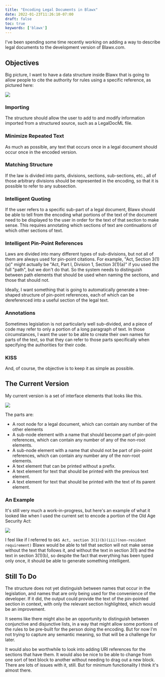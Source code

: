 ```yaml
---
title: "Encoding Legal Documents in Blawx"
date: 2022-01-23T11:26:10-07:00
draft: false
toc: true
keywords: ['blawx']
---
```

I've been spending some time recently working on adding a way to describe
legal documents to the development version of Blawx.com.

## Objectives

Big picture, I want to have a data structure inside Blawx that is going to
allow people to cite the authority for rules using a specific reference, as
pictured here:

![](/rule_auth_cite.png)

### Importing

The structure should allow the user to add to and modify information imported
from a structured source, such as a LegalDocML file.

### Minimize Repeated Text

As much as possible, any text that occurs once in a legal document should
occur once in the encoded version.

### Matching Structure

If the law is divided into parts, divisions, sections, sub-sections, etc., all
of those arbitrary divisions should be represented in the encoding, so that it
is possible to refer to any subsection.

### Intelligent Quoting

If the user refers to a specific sub-part of a legal document, Blawx should be
able to tell from the encoding what portions of the text of the document need
to be displayed to the user in order for the text of that section to make sense.
This requires annotating which sections of text are continuations of which other
sections of text.

### Intelligent Pin-Point References

Laws are divided into many different types of sub-divisions, but not all of them
are always used for pin-point citations. For example, "Act, Section 3(1)(a)" might
actually be "Act, Part I, Division 1, Section 3(1)(a)" if you used the full "path",
but we don't do that. So the system needs to distinguish between path elements
that should be used when naming the sections, and those that should not.

Ideally, I want something that is going to automatically generate a tree-shaped
structure of pin-point references, each of which can be dereferenced into a useful
section of the legal text.

### Annotations

Sometimes legislation is not particularly well sub-divided, and a piece of code
may refer to only a portion of a long paragraph of text. In those circumstances,
I want the user to be able to create their own names for parts of the text, so
that they can refer to those parts specifically when specifying the authorities
for their code.

### KISS

And, of course, the objective is to keep it as simple as possible.

## The Current Version

My current version is a set of interface elements that looks like this.

![](/legal_doc_blocks.png)

The parts are:
* A root node for a legal document, which can contain any number of the other elements
* A sub-node element with a name that should become part of pin-point references, which can
  contain any number of any of the non-root elements.
* A sub-node element with a name that should not be part of pin-point references,
  which can contain any number any of the non-root elements.
* A text element that can be printed without a prefix.
* A text element for text that should be printed with the previous text element.
* A text element for text that should be printed with the text of its parent element.

### An Example

It's still very much a work-in-progress, but here's an example of what it looked like 
when I used the current set to encode
a portion of the Old Age Security Act:

![](/legal_doc_example.png)

I feel like if I referred to `OAS Act, section 3(1)(b)(iii)(non-resident requirement)`
Blawx would be able to tell that section will not make sense without the text that
follows it, and without the text in section 3(1) and the text in section 3(1)(b), so
despite the fact that everything has been typed only once, it should be able to
generate something intelligent.

## Still To Do

The structure does not yet distinguish between names that occur in the legislation,
and names that are only being used for the convenience of the developer. If it did,
the output could provide the text of the pin-pointed section in context, with only
the relevant section highlighted, which would be an improvement.

It seems like there might also be an opportunity to distinguish between conjunctive
and disjunctive lists, in a way that might allow some portions of the rules to be
pre-built for the person doing the encoding. But for now I'm not trying to capture
any semantic meaning, so that will be a challenge for later.

It would also be worthwhile to look into adding URI references for the sections
that have them. It would also be nice to be able to change from one sort of text
block to another without needing to drag out a new block. There are lots of issues
with it, still. But for minimum functionality I think it's almost there.
